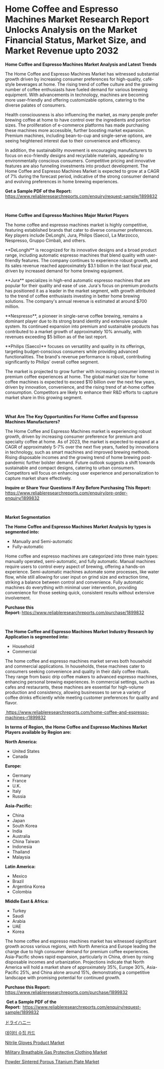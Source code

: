 <p><h1>Home Coffee and Espresso Machines Market Research Report Unlocks Analysis on the Market Financial Status, Market Size, and Market Revenue upto 2032</h1></p><p><strong>Home Coffee and Espresso Machines Market Analysis and Latest Trends</strong></p>
<p><p>The Home Coffee and Espresso Machines Market has witnessed substantial growth driven by increasing consumer preferences for high-quality, café-style beverages at home. The rising trend of coffee culture and the growing number of coffee enthusiasts have fueled demand for various brewing equipment. With advancements in technology, machines are becoming more user-friendly and offering customizable options, catering to the diverse palates of consumers.</p><p>Health consciousness is also influencing the market, as many people prefer brewing coffee at home to have control over the ingredients and portion sizes. The proliferation of e-commerce platforms has made purchasing these machines more accessible, further boosting market expansion. Premium machines, including bean-to-cup and single-serve options, are seeing heightened interest due to their convenience and efficiency.</p><p>In addition, the sustainability movement is encouraging manufacturers to focus on eco-friendly designs and recyclable materials, appealing to environmentally conscious consumers. Competitive pricing and innovative features are also funneling investments into product development. The Home Coffee and Espresso Machines Market is expected to grow at a CAGR of 7% during the forecast period, indicative of the strong consumer demand and evolving preferences in home brewing experiences.</p></p>
<p><strong>Get a Sample PDF of the Report:&nbsp;</strong> <a href="https://www.reliableresearchreports.com/enquiry/request-sample/1899832?utm_campaign=38&utm_medium=2&utm_source=Github&utm_content=ia&utm_term=06042025&utm_id=home-coffee-and-espresso-machines">https://www.reliableresearchreports.com/enquiry/request-sample/1899832</a></p>
<p>&nbsp;</p>
<p><strong>Home Coffee and Espresso Machines Major Market Players</strong></p>
<p><p>The home coffee and espresso machines market is highly competitive, featuring established brands that cater to diverse consumer preferences. Key players include DeLonghi, Jura, Philips (Saeco), La Marzocco, Nespresso, Gruppo Cimbali, and others.</p><p>**DeLonghi** is recognized for its innovative designs and a broad product range, including automatic espresso machines that blend quality with user-friendly features. The company continues to experience robust growth, and its sales revenue reached approximately $3.1 billion in the last fiscal year, driven by increased demand for home brewing equipment.</p><p>**Jura** specializes in high-end automatic espresso machines that are popular for their quality and ease of use. Jura's focus on premium products has positioned it as a leader in the market segment, with growth attributed to the trend of coffee enthusiasts investing in better home brewing solutions. The company's annual revenue is estimated at around $700 million.</p><p>**Nespresso**, a pioneer in single-serve coffee brewing, remains a dominant player due to its strong brand identity and extensive capsule system. Its continued expansion into premium and sustainable products has contributed to a market growth of approximately 10% annually, with revenues exceeding $5 billion as of the last report.</p><p>**Philips (Saeco)** focuses on versatility and quality in its offerings, targeting budget-conscious consumers while providing advanced functionalities. The brand's revenue performance is robust, contributing significantly to Philips’ overall coffee segment.</p><p>The market is projected to grow further with increasing consumer interest in premium coffee experiences at home. The global market size for home coffee machines is expected to exceed $10 billion over the next few years, driven by innovation, convenience, and the rising trend of at-home coffee consumption. Competitors are likely to enhance their R&D efforts to capture market share in this growing segment.</p></p>
<p>&nbsp;</p>
<p><strong>What Are The Key Opportunities For Home Coffee and Espresso Machines Manufacturers?</strong></p>
<p><p>The Home Coffee and Espresso Machines market is experiencing robust growth, driven by increasing consumer preference for premium and specialty coffee at home. As of 2023, the market is expected to expand at a CAGR of approximately 5-7% over the next five years, fueled by innovations in technology, such as smart machines and improved brewing methods. Rising disposable incomes and the growing trend of home brewing post-pandemic further bolster demand. Future outlook suggests a shift towards sustainable and compact designs, catering to urban consumers. Competitors will focus on enhancing user experience and personalization to capture market share effectively.</p></p>
<p><strong>Inquire or Share Your Questions If Any Before Purchasing This Report:</strong> <a href="https://www.reliableresearchreports.com/enquiry/pre-order-enquiry/1899832?utm_campaign=38&utm_medium=2&utm_source=Github&utm_content=ia&utm_term=06042025&utm_id=home-coffee-and-espresso-machines">https://www.reliableresearchreports.com/enquiry/pre-order-enquiry/1899832</a></p>
<p>&nbsp;</p>
<p><strong>Market Segmentation</strong></p>
<p><strong>The Home Coffee and Espresso Machines Market Analysis by types is segmented into:</strong></p>
<p><ul><li>Manually and Semi-automatic</li><li>Fully-automatic</li></ul></p>
<p><p>Home coffee and espresso machines are categorized into three main types: manually operated, semi-automatic, and fully automatic. Manual machines require users to control every aspect of brewing, offering a hands-on experience. Semi-automatic machines automate some processes, like water flow, while still allowing for user input on grind size and extraction time, striking a balance between control and convenience. Fully automatic machines do everything with minimal user intervention, providing convenience for those seeking quick, consistent results without extensive involvement.</p></p>
<p><strong>Purchase this Report:&nbsp;</strong><a href="https://www.reliableresearchreports.com/purchase/1899832?utm_campaign=38&utm_medium=2&utm_source=Github&utm_content=ia&utm_term=06042025&utm_id=home-coffee-and-espresso-machines">https://www.reliableresearchreports.com/purchase/1899832</a></p>
<p>&nbsp;</p>
<p><strong>The Home Coffee and Espresso Machines Market Industry Research by Application is segmented into:</strong></p>
<p><ul><li>Household</li><li>Commercial</li></ul></p>
<p><p>The home coffee and espresso machines market serves both household and commercial applications. In households, these machines cater to consumers seeking convenience and quality in their daily coffee rituals. They range from basic drip coffee makers to advanced espresso machines, enhancing personal brewing experiences. In commercial settings, such as cafes and restaurants, these machines are essential for high-volume production and consistency, allowing businesses to serve a variety of coffee drinks efficiently while meeting customer preferences for quality and flavor.</p></p>
<p><a href="https://www.reliableresearchreports.com/home-coffee-and-espresso-machines-r1899832?utm_campaign=38&utm_medium=2&utm_source=Github&utm_content=ia&utm_term=06042025&utm_id=home-coffee-and-espresso-machines">&nbsp;https://www.reliableresearchreports.com/home-coffee-and-espresso-machines-r1899832</a></p>
<p><strong>In terms of Region, the Home Coffee and Espresso Machines Market Players available by Region are:</strong></p>
<p>
    <p> <strong> North America: </strong>
        <ul>
            <li>United States</li>
            <li>Canada</li>
        </ul>
        </p> 
    <p> <strong> Europe: </strong>
        <ul>
            <li>Germany</li>
            <li>France</li>
            <li>U.K.</li>
            <li>Italy</li>
            <li>Russia</li>
        </ul>
        </p> 
    <p> <strong> Asia-Pacific: </strong>
        <ul>
            <li>China</li>
            <li>Japan</li>
            <li>South Korea</li>
            <li>India</li>
            <li>Australia</li>
            <li>China Taiwan</li>
            <li>Indonesia</li>
            <li>Thailand</li>
            <li>Malaysia</li>
        </ul>
        </p> 
    <p> <strong> Latin America: </strong>
        <ul>
            <li>Mexico</li>
            <li>Brazil</li>
            <li>Argentina Korea</li>
            <li>Colombia</li>
        </ul>
        </p> 
    <p> <strong> Middle East & Africa: </strong>
        <ul>
            <li>Turkey</li>
            <li>Saudi</li>
            <li>Arabia</li>
            <li>UAE</li>
            <li>Korea</li>
        </ul>
    </p>
    </p>
<p><p>The home coffee and espresso machines market has witnessed significant growth across various regions, with North America and Europe leading the charge due to high consumer demand for premium coffee experiences. Asia-Pacific shows rapid expansion, particularly in China, driven by rising disposable incomes and urbanization. Projections indicate that North America will hold a market share of approximately 35%, Europe 30%, Asia-Pacific 25%, and China alone around 15%, demonstrating a competitive landscape with promising potential for continued growth.</p></p>
<p><strong>Purchase this Report: </strong><a href="https://www.reliableresearchreports.com/purchase/1899832?utm_campaign=38&utm_medium=2&utm_source=Github&utm_content=ia&utm_term=06042025&utm_id=home-coffee-and-espresso-machines">https://www.reliableresearchreports.com/purchase/1899832</a></p>
<p>&nbsp;<strong>Get a Sample PDF of the Report:&nbsp;&nbsp;</strong><a href="https://www.reliableresearchreports.com/enquiry/request-sample/1899832?utm_campaign=38&utm_medium=2&utm_source=Github&utm_content=ia&utm_term=06042025&utm_id=home-coffee-and-espresso-machines">https://www.reliableresearchreports.com/enquiry/request-sample/1899832</a></p>
<p><strong></strong></p>
<p><p><a href="https://github.com/mohamedbakry57/Market-Research-Report-List-7/blob/main/952547652035.md?utm_campaign=38&utm_medium=2&utm_source=Github&utm_content=ia&utm_term=06042025&utm_id=home-coffee-and-espresso-machines">ドライハニー</a></p><p><a href="https://github.com/laholand/Market-Research-Report-List-7/blob/main/483674952144.md?utm_campaign=38&utm_medium=2&utm_source=Github&utm_content=ia&utm_term=06042025&utm_id=home-coffee-and-espresso-machines">데이터 수집 카드</a></p><p><a href="https://github.com/ghaligopezf5/Market-Research-Report-List-1/blob/main/nitrile-gloves-product-market.md?utm_campaign=38&utm_medium=2&utm_source=Github&utm_content=ia&utm_term=06042025&utm_id=home-coffee-and-espresso-machines">Nitrile Gloves Product Market</a></p><p><a href="https://github.com/decockogbaro25/Market-Research-Report-List-1/blob/main/military-breathable-gas-protective-clothing-market.md?utm_campaign=38&utm_medium=2&utm_source=Github&utm_content=ia&utm_term=06042025&utm_id=home-coffee-and-espresso-machines">Military Breathable Gas Protective Clothing Market</a></p><p><a href="https://github.com/drielvinki/Market-Research-Report-List-1/blob/main/powder-sintered-porous-titanium-plate-market.md?utm_campaign=38&utm_medium=2&utm_source=Github&utm_content=ia&utm_term=06042025&utm_id=home-coffee-and-espresso-machines">Powder Sintered Porous Titanium Plate Market</a></p></p>